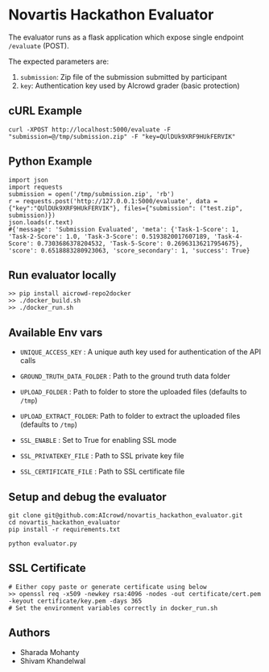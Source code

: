 # Novartis Hackathon Evaluator

The evaluator runs as a flask application which expose single endpoint `/evaluate` (POST).

The expected parameters are:

1. `submission`: Zip file of the submission submitted by participant
2. `key`: Authentication key used by AIcrowd grader (basic protection)

## cURL Example

```
curl -XPOST http://localhost:5000/evaluate -F "submission=@/tmp/submission.zip" -F "key=QUlDUk9XRF9HUkFERVIK"
```

## Python Example

```
import json
import requests
submission = open('/tmp/submission.zip', 'rb')
r = requests.post('http://127.0.0.1:5000/evaluate', data = {"key":"QUlDUk9XRF9HUkFERVIK"}, files={"submission": ("test.zip", submission)})
json.loads(r.text)
#{'message': 'Submission Evaluated', 'meta': {'Task-1-Score': 1, 'Task-2-Score': 1.0, 'Task-3-Score': 0.5193820017607189, 'Task-4-Score': 0.7303686378204532, 'Task-5-Score': 0.26963136217954675}, 'score': 0.6518883280923063, 'score_secondary': 1, 'success': True}
```

## Run evaluator locally

```
>> pip install aicrowd-repo2docker
>> ./docker_build.sh
>> ./docker_run.sh
```

## Available Env vars

- `UNIQUE_ACCESS_KEY` : A unique auth key used for authentication of the API calls
- `GROUND_TRUTH_DATA_FOLDER` : Path to the ground truth data folder

- `UPLOAD_FOLDER` : Path to folder to store the uploaded files (defaults to `/tmp`)
- `UPLOAD_EXTRACT_FOLDER`: Path to folder to extract the uploaded files (defaults to `/tmp`)

- `SSL_ENABLE` : Set to True for enabling SSL mode
- `SSL_PRIVATEKEY_FILE` : Path to SSL private key file
- `SSL_CERTIFICATE_FILE` : Path to SSL certificate file

## Setup and debug the evaluator

```
git clone git@github.com:AIcrowd/novartis_hackathon_evaluator.git
cd novartis_hackathon_evaluator
pip install -r requirements.txt

python evaluator.py
```

## SSL Certificate

```
# Either copy paste or generate certificate using below 
>> openssl req -x509 -newkey rsa:4096 -nodes -out certificate/cert.pem -keyout certificate/key.pem -days 365
# Set the environment variables correctly in docker_run.sh
```

## Authors

- Sharada Mohanty
- Shivam Khandelwal
